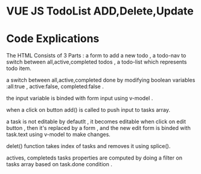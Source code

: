 # VUE JS TodoList ADD,Delete,Update 


# Code Explications 

The HTML Consists of 3 Parts : a form to add a new todo , a todo-nav to switch between all,active,completed todos ,
a todo-list which represents todo item.

a switch between all,active,completed done by modifying boolean variables :all:true , active:false, completed:false .
 
the input variable is binded with form input using v-model  .

when a click on button add() is called to push input to tasks array.

a task is not editable by defautlt , it becomes editable when click on edit button , then it's replaced by a form ,
and the new edit form is binded with task.text using v-model to make changes.

delet() function takes index of tasks and removes it using splice().


actives, completeds tasks properties are computed by doing a filter on tasks array based on task.done condition . 

